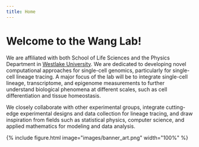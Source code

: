 ```yaml
---
title: Home
---
```


# Welcome to the Wang Lab!

We are affiliated with both School of Life Sciences and the Physics Department
in [Westlake University](https://en.westlake.edu.cn/faculty/shouwen-wang.html). We are dedicated to developing novel computational approaches for single-cell genomics, particularly for single-cell lineage tracing. A major focus of the lab will be to integrate single-cell lineage, transcriptome, and epigenome measurements to further understand biological phenomena at different scales, such as cell differentiation and tissue homeostasis. 
 
 We closely collaborate with other experimental groups, integrate cutting-edge experimental designs and data collection for lineage tracing, and draw inspiration from fields such as statistical physics, computer science, and applied mathematics for modeling and data analysis. 

 
 {%
  include figure.html
  image="images/banner_art.png"
  width="100%"
%}
